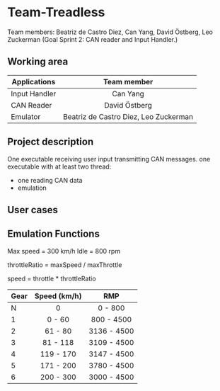 # Team-Treadless
Team members: Beatriz de Castro Diez, Can Yang, David Östberg, Leo Zuckerman
(Goal Sprint 2: CAN reader and Input Handler.)
## Working area
| Applications  | Team member         |
| ------------- |:-------------:|
| Input Handler | Can Yang |
| CAN Reader    | David Östberg      |
| Emulator | Beatriz de Castro Diez, Leo Zuckerman |

## Project description
One executable receiving  user input transmitting CAN messages.
one executable with at least two thread:
- one reading  CAN data
- emulation


## User cases


## Emulation Functions

Max speed = 300 km/h
Idle = 800 rpm

throttleRatio = maxSpeed / maxThrottle

speed = throttle * throttleRatio

|  Gear  | Speed (km/h) |      RMP      |
| ------ |:------------:|:-------------:|
|    N   |      0       |     0 -  800  |
|    1   |    0 -  60   |   800 - 4500  |
|    2   |   61 -  80   |  3136 - 4500  |
|    3   |   81 - 118   |  3109 - 4500  |
|    4   |  119 - 170   |  3147 - 4500  |
|    5   |  171 - 200   |  3780 - 4500  |
|    6   |  200 - 300   |  3000 - 4500  |
